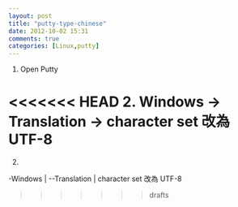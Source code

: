 ```yaml
---
layout: post
title: "putty-type-chinese"
date: 2012-10-02 15:31
comments: true
categories: [Linux,putty]
---
```


1. Open Putty

<<<<<<< HEAD
2. Windows -> Translation -> character set 改為 UTF-8
=======
2. 

-Windows
|
--Translation
|
  character set 改為 UTF-8
>>>>>>> drafts


